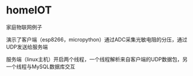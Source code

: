 # homeIOT

家庭物联网例子

演示了客户端（esp8266，micropython）通过ADC采集光敏电阻的分压，通过UDP发送给服务端

服务端（linux主机）开启两个线程，一个线程解析来自客户端的UDP数据包，另一个线程与MySQL数据库交互
